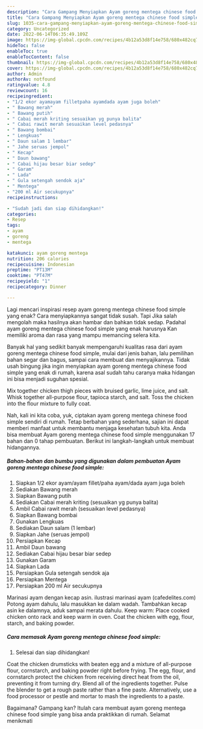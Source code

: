 ```yaml
---
description: "Cara Gampang Menyiapkan Ayam goreng mentega chinese food simple yang Bikin Ngiler, Buat Buka Puasa}"
title: "Cara Gampang Menyiapkan Ayam goreng mentega chinese food simple yang Bikin Ngiler, Buat Buka Puasa}"
slug: 1035-cara-gampang-menyiapkan-ayam-goreng-mentega-chinese-food-simple-yang-bikin-ngiler-buat-buka-puasa
category: Uncategorized
date: 2022-06-14T06:35:49.109Z
image: https://img-global.cpcdn.com/recipes/4b12a53d8f14e758/680x482cq70/ayam-goreng-mentega-chinese-food-simple-foto-resep-utama.jpg
hideToc: false
enableToc: true
enableTocContent: false
thumbnail: https://img-global.cpcdn.com/recipes/4b12a53d8f14e758/680x482cq70/ayam-goreng-mentega-chinese-food-simple-foto-resep-utama.jpg
cover: https://img-global.cpcdn.com/recipes/4b12a53d8f14e758/680x482cq70/ayam-goreng-mentega-chinese-food-simple-foto-resep-utama.jpg
author: Admin
authorAv: notfound
ratingvalue: 4.8
reviewcount: 16
recipeingredient:
- "1/2 ekor ayamayam filletpaha ayamdada ayam juga boleh"
- " Bawang merah"
- " Bawang putih"
- " Cabai merah kriting sesuaikan yg punya balita"
- " Cabai rawit merah sesuaikan level pedasnya"
- " Bawang bombai"
- " Lengkuas"
- " Daun salam 1 lembar"
- " Jahe seruas jempol"
- " Kecap"
- " Daun bawang"
- " Cabai hijau besar biar sedep"
- " Garam"
- " Lada"
- " Gula setengah sendok aja"
- " Mentega"
- "200 ml Air secukupnya"
recipeinstructions:

- "Sudah jadi dan siap dihidangkan!"
categories:
- Resep
tags:
- ayam
- goreng
- mentega

katakunci: ayam goreng mentega 
nutrition: 206 calories
recipecuisine: Indonesian
preptime: "PT13M"
cooktime: "PT47M"
recipeyield: "1"
recipecategory: Dinner

---
```



Lagi mencari inspirasi resep ayam goreng mentega chinese food simple yang enak? Cara menyiapkannya sangat tidak susah. Tapi Jika salah mengolah maka hasilnya akan hambar dan bahkan tidak sedap. Padahal ayam goreng mentega chinese food simple yang enak harusnya Kan memiliki aroma dan rasa yang mampu memancing selera kita.


Banyak hal yang sedikit banyak mempengaruhi kualitas rasa dari ayam goreng mentega chinese food simple, mulai dari jenis bahan, lalu pemilihan bahan segar dan bagus, sampai cara membuat dan menyajikannya. Tidak usah bingung jika ingin menyiapkan ayam goreng mentega chinese food simple yang enak di rumah, karena asal sudah tahu caranya maka hidangan ini bisa menjadi suguhan spesial.

Mix together chicken thigh pieces with bruised garlic, lime juice, and salt. Whisk together all-purpose flour, tapioca starch, and salt. Toss the chicken into the flour mixture to fully coat.


Nah, kali ini kita coba, yuk, ciptakan ayam goreng mentega chinese food simple sendiri di rumah. Tetap berbahan yang sederhana, sajian ini dapat memberi manfaat untuk membantu menjaga kesehatan tubuh kita. Anda bisa membuat Ayam goreng mentega chinese food simple menggunakan 17 bahan dan 0 tahap pembuatan. Berikut ini langkah-langkah untuk membuat hidangannya.

<!--inarticleads1-->

##### Bahan-bahan dan bumbu yang digunakan dalam pembuatan Ayam goreng mentega chinese food simple:

1. Siapkan 1/2 ekor ayam/ayam fillet/paha ayam/dada ayam juga boleh
1. Sediakan  Bawang merah
1. Siapkan  Bawang putih
1. Sediakan  Cabai merah kriting (sesuaikan yg punya balita)
1. Ambil  Cabai rawit merah (sesuaikan level pedasnya)
1. Siapkan  Bawang bombai
1. Gunakan  Lengkuas
1. Sediakan  Daun salam (1 lembar)
1. Siapkan  Jahe (seruas jempol)
1. Persiapkan  Kecap
1. Ambil  Daun bawang
1. Sediakan  Cabai hijau besar biar sedep
1. Gunakan  Garam
1. Siapkan  Lada
1. Persiapkan  Gula setengah sendok aja
1. Persiapkan  Mentega
1. Persiapkan 200 ml Air secukupnya


Marinasi ayam dengan kecap asin. ilustrasi marinasi ayam (cafedelites.com) Potong ayam dahulu, lalu masukkan ke dalam wadah. Tambahkan kecap asin ke dalamnya, aduk sampai merata dahulu. Keep warm: Place cooked chicken onto rack and keep warm in oven. Coat the chicken with egg, flour, starch, and baking powder. 

<!--inarticleads2-->

##### Cara memasak Ayam goreng mentega chinese food simple:


1. Selesai dan siap dihidangkan!

Coat the chicken drumsticks with beaten egg and a mixture of all-purpose flour, cornstarch, and baking powder right before frying. The egg, flour, and cornstarch protect the chicken from receiving direct heat from the oil, preventing it from turning dry. Blend all of the ingredients together. Pulse the blender to get a rough paste rather than a fine paste. Alternatively, use a food processor or pestle and mortar to mash the ingredients to a paste. 

Bagaimana? Gampang kan? Itulah cara membuat ayam goreng mentega chinese food simple yang bisa anda praktikkan di rumah. Selamat menikmati
